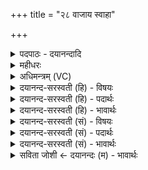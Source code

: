 +++
title = "२८ वाजाय स्वाहा"

+++
<details><summary>पदपाठः - दयानन्दादि</summary>

वाजा॑य। स्वाहा॑। प्र॒स॒वायेति॑ प्रऽस॒वाय॑। स्वाहा॑। अ॒पि॒जाय॑। स्वाहा॑। क्रत॑वे। स्वाहा॑। वस॑वे। स्वाहा॑। अ॒ह॒र्पत॑ये। स्वाहा॑। अह्ने॑। मु॒ग्धाय॑ स्वाहा॑। मु॒ग्धाय॑। वै॒न॒ँशि॒नाय॑। स्वाहा॑। वि॒न॒ँशिन॒ इति॑ विन॒ँशिने॑। आ॒न्त्या॒य॒नाय॑। स्वाहा॑। आन्त्या॑य। भौ॒व॒नाय॑। स्वाहा॑। भुव॑नस्य। पत॑ये। स्वाहा॑। अधि॑पतय॒ इत्यधि॑ऽपतये। स्वाहा॑। प्र॒जाप॑तय॒ इति॑ प्र॒जाऽप॑तये। स्वाहा॑। इ॒यम्। ते॒। राट्। मि॒त्राय॑। य॒न्ता। अ॒सि॒। यम॑नः। ऊ॒र्जे। त्वा॒। वृष्ट्यै॑। त्वा॒। प्र॒जाना॒मिति॑ प्र॒ऽजाना॑म्। त्वा॒। आधि॑पत्या॒येत्याधि॑ऽपत्याय। २८।
</details>

<details><summary>महीधरः</summary>

म० अथ नामग्राहहोमः । तथाच श्रुतिः 'अथ नामग्राहं जुहोति वाजाय स्वाहेत्येतद्वै देवाः सर्वान्कामानाप्त्वाथैतमेव प्रत्यक्षमप्रीणंस्तथैवैतद्यजमानः सर्वान्कामानाप्त्वाथैतमेव प्रत्यक्षं प्रीणाति' (९।३।३।८) इति । वाजोऽन्नं तस्मै स्वाहेति होममन्त्रः । वाजादीनि चैत्रादिमासानां नामानि तन्नाम गृहीत्वा होतव्यमित्यर्थः । अन्नप्राचुर्याच्चैत्रोऽन्नरूपः। प्रसवायानुज्ञारूपाय जलक्रीडादौ अभ्यनुज्ञादानात्प्रसवो वैशाखः । अपिजाय अप्सु जायत इत्यपिजः सप्तम्या अलुक् । जलक्रीडारतत्वादपिजो ज्यैष्ठः । क्रतवे यागरूपाय चातुर्मास्यादियागप्राचुर्यात्क्रतुराषाढः । वसवे वासयति वसुः चातुर्मास्ये यात्रानिषेधाद्वसुः श्रावणः । अहर्पतये दिनस्वामिने सूर्यरूपाय तापकरत्वाद्भाद्रपदस्याहर्पतिवम् । मुग्धायाह्ने तुषारादिना मोहरूपाय दिवसाय तुषारबाहुल्यान्मुग्धमह आश्विनः । अमुग्धाय वैनशिनाय विनश्यतीति विनंशी 'मस्जिनशोर्झलि' (पा. ७।१।६०) इति बाहुलकादझल्यपि नशेर्नुमागमः । विनंश्येव वैनंशिनः स्वार्थे अण् । अल्पघटिकावत्त्वेन विनाशशीलाय कार्तिकाय स्नाननियमादिना पापनाशकत्वादमुग्धाय मोहनिवर्तकाय कार्तिकाय । अविंशिने आन्त्यायनाय न विनश्यतीत्यविनंशी तस्मै विनाशरहिताय । अन्ते सर्वेषां नाशे भवमन्त्यं तदयनं चेत्यन्त्यायनं सत्र भव आन्त्यायनस्तस्मै सर्वनाशेऽप्यवशिष्टाय । अतएवाविनंशिने विष्णुरूपाय मार्गशीर्षाय । 'मासानां मार्गशीर्षोऽहं' (गीता० १० । ३५) इति स्मृतेः आन्त्याय भौवनाय । भुवनानामयं भौवनः अन्ते स्वरूपे भव आन्त्यस्तस्मै । लोकस्वरूपपुष्टिकरत्वात्तत्रभवत्वम् । जाठराग्नेर्दीप्तिकरत्वेन पुष्टिकरत्वं पौषस्य । भुवनस्य भूतजातस्य पतये पालकाय माघाय । स्नानादिना पुण्यजनकत्वेन पालकत्वं माघस्य । अधिपतये अधिकपालकाय फाल्गुनाय वर्षान्तत्वात् प्रजापतये। एवं द्वादशमासाधिष्ठात्रे प्रजापतिनामकाय देवाय । स्वाहेति होमार्थं सर्वत्र । हे अग्ने, इयं ते तव राट् इदं राज्यं यत्र यत्र यागाः क्रियन्ते तत्तवैव राज्यम् । किंच हे अग्ने, त्वं मित्रस्य सख्युर्यजमानस्य यन्ता नियामकोऽसि । षष्ठ्यर्थे चतुर्थी मित्रायेति । कीदृशस्त्वम् । यमनो यमयतीति यमनः अग्निष्टोमादिकर्मसु सर्वान्नियमयन् । अत ऊर्जे विशिष्टान्नरसाय त्वा त्वामभिषिच्चामीति शेषः । तथा वृष्ट्यै वर्षणाय त्वामभिषिञ्चामि । 'अग्नौ प्रास्ताहुतिः सम्यगादित्यमुपतिष्ठते । आदित्याज्जायते वृष्टिर्वृष्टेरन्नं ततः प्रजाः' इति स्मृतेः । ततः प्रजानामाधिपत्याय प्रजास्वामित्वाप्त्यै त्वामभिषिञ्चामि वसोर्धारया । तथा च श्रुतिः 'प्रजानामाधिपत्यायेत्यन्नं वा ऊर्गन्नं वृष्टिरन्नेनैवैनमेतत्प्रीणाति यद्वेवाहेयं ते राण्मित्राय यन्तासि यमन ऊर्जे त्वा वृष्ट्यै त्वा प्रजानां त्वाधिपत्यायेतीदं ते राज्यमभिषिक्तोऽसीत्येतन्मित्रस्य त्वं यन्तासि' (९ । ३ । ३ । १०-११) इति ॥ २८॥  
एकोनत्रिंशी।
</details>

<details><summary>अधिमन्त्रम् (VC)</summary>

- सङ्ग्रामादिविदात्मा देवता
- देवा ऋषयः
- भुरिगाकृतिः, आर्ची बृहती
- पञ्चमः, मध्यमः
</details>

<details><summary>दयानन्द-सरस्वती (हि) - विषयः</summary>

अब कैसी वाणी का स्वीकार करना चाहिये, यह विषय अगले मन्त्र में कहा है ॥
</details>

<details><summary>दयानन्द-सरस्वती (हि) - पदार्थः</summary>

पदार्थान्वयभाषाः -  जिस विद्वान् में (वाजाय) सङ्ग्राम के लिये (स्वाहा) सत्यक्रिया (प्रसवाय) ऐश्वर्य वा सन्तानोत्पत्ति के अर्थ (स्वाहा) पुरुषार्थ बलयुक्त सत्य वाणी (अपिजाय) ग्रहण करने के अर्थ (स्वाहा) उत्तम क्रिया (क्रतवे) विज्ञान के लिये (स्वाहा) योगाभ्यासादि क्रिया (वसवे) निवास के लिये (स्वाहा) धनप्राप्ति कराने हारी क्रिया (अहर्पतये) दिनों के पालन करने के लिये (स्वाहा) कालविज्ञान को देने हारी क्रिया (अह्ने) दिन के लिये वा (मुग्धाय) मूढ़जन के लिये (स्वाहा) वैराग्ययुक्त क्रिया (मुग्धाय) मोह को प्राप्त हुए के लिये (वैनंशिनाय) विनाशी अर्थात् विनष्ट होनेहारे को जो बोध उसके लिये (स्वाहा) सत्य हितोपदेश करनेवाली वाणी (विनंशिने) विनाश होनेवाले स्वभाव के अर्थ वा (आन्त्यायनाय) अन्त में घर जिसका हो उसके लिये (स्वाहा) सत्य वाणी (आन्त्याय) नीच वर्ण में उत्पन्न हुए (भौवनाय) भुवन सम्बन्धी के लिये (स्वाहा) उत्तम उपदेश (भुवनस्य) जिस संसार में सब प्राणीमात्र होते हैं, उसके (पतये) स्वामी के अर्थ (स्वाहा) उत्तम वाणी (अधिपतये) पालनेवालों के अधिष्ठाता के अर्थ (स्वाहा) राजव्यवहार को जनाने हारी क्रिया तथा (प्रजापतये) प्रजा के पालन करनेवाले के अर्थ (स्वाहा) राजधर्म प्रकाश करनेहारी नीति स्वीकार की जाती है तथा जिस (ते) आप को (इयम्) यह (राट्) विशेष प्रकाशमान नीति है और जो (यमनः) अच्छे गुणों के ग्रहणकर्त्ता आप (मित्राय) मित्र के लिये (यन्ता) उचित सत्कार करनेहारे (असि) हैं, उन (त्वा) आप को (ऊर्जे) पराक्रम के लिये (त्वा) आपको (वृष्ट्यै) वर्षा के लिये और (त्वा) आपको (प्रजानाम्) पालन के योग्य प्रजाओं के (आधिपत्याय) अधिपति होने के लिये हम स्वीकार करते हैं ॥२८ ॥
</details>

<details><summary>दयानन्द-सरस्वती (हि) - भावार्थः</summary>

भावार्थभाषाः -  जो मनुष्य धर्मयुक्त वाणी और क्रिया से सहित वर्त्तमान रहते हैं, वे सुखों को प्राप्त होते हैं और जो जितेन्द्रिय होते हैं, वे राज्य के पालन में समर्थ होते हैं ॥२८ ॥
</details>

<details><summary>दयानन्द-सरस्वती (सं) - विषयः</summary>

अथ कीदृशी वाक् स्वीकार्य्येत्याह ॥
</details>

<details><summary>दयानन्द-सरस्वती (सं) - पदार्थः</summary>

पदार्थान्वयभाषाः -  येन विदुषा वाजाय स्वाहा प्रसवाय स्वाहाऽपिजाय स्वाहा क्रतवे स्वाहा वसवे स्वाहाऽहर्पतये स्वाहाऽह्ने मुग्धाय स्वाहा मुग्धाय वैनंशिनाय स्वाहा विनंशिन आन्त्यायनाय स्वाहाऽऽन्त्याय भौवनाय स्वाहा भुवनस्य पतये स्वाहाऽधिपतये स्वाहा प्रजापतये स्वाहा स्वीक्रियते यस्य ते तवेयं राडस्ति यो यमनस्त्वं मित्राय यन्तासि तं त्वा त्वामूर्जे त्वा वृष्ट्यै त्वा प्रजानामाधिपत्याय च वयं स्वीकुर्वीमहि ॥२८ ॥
</details>

<details><summary>दयानन्द-सरस्वती (सं) - भावार्थः</summary>

भावार्थभाषाः -  ये मनुष्या धर्म्यवाक् क्रियाभ्यां सह प्रवर्त्तन्ते, ते सुखानि लभन्ते, ये जितेन्द्रियास्ते राज्यं रक्षितुं शक्नुवन्ति ॥२८ ॥
</details>

<details><summary>सविता जोशी ← दयानन्दः (म) - भावार्थः</summary>

भावार्थभाषाः -  ज्या माणसांची वाणी धर्मयुक्त असून, जे क्रियाशील असतात ते सुखी होतात व जी माणसे जितेंद्रिय असतात ती राज्याचे पालन करण्यास समर्थ असतात.
</details>